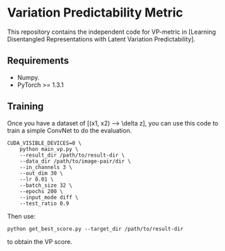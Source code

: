 # Variation Predictability Metric

This repository contains the independent code for VP-metric in [Learning Disentangled Representations with Latent Variation Predictability].

## Requirements

* Numpy.
* PyTorch >= 1.3.1

## Training
Once you have a dataset of [(x1, x2) --> \delta z], you can use this code
to train a simple ConvNet to do the evaluation.

```
CUDA_VISIBLE_DEVICES=0 \
    python main_vp.py \
    --result_dir /path/to/result-dir \
    --data_dir /path/to/image-pair/dir \
    --in_channels 3 \
    --out_dim 30 \
    --lr 0.01 \
    --batch_size 32 \
    --epochs 200 \
    --input_mode diff \
    --test_ratio 0.9
```

Then use:
```
python get_best_score.py --target_dir /path/to/result-dir
```
to obtain the VP score.
